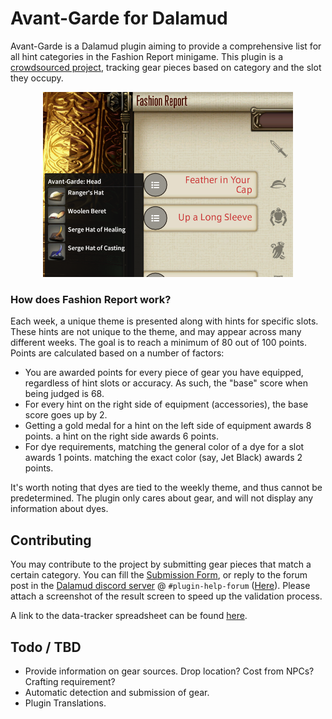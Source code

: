 # Avant-Garde for Dalamud

Avant-Garde is a Dalamud plugin aiming to provide a comprehensive list for all hint categories in the Fashion Report minigame.
This plugin is a [crowdsourced project](#contributing), tracking gear pieces based on category and the slot they occupy.

<p align="center">
    <img src="Images/image1.png" width="400">
</p>

### How does Fashion Report work?

Each week, a unique theme is presented along with hints for specific slots. These hints are not unique to the theme, and may appear across many different weeks. The goal is to reach a minimum of 80 out of 100 points. Points are calculated based on a number of factors:

-   You are awarded points for every piece of gear you have equipped, regardless of hint slots or accuracy. As such, the "base" score when being judged is 68.
-   For every hint on the right side of equipment (accessories), the base score goes up by 2.
-   Getting a gold medal for a hint on the left side of equipment awards 8 points. a hint on the right side awards 6 points.
-   For dye requirements, matching the general color of a dye for a slot awards 1 points. matching the exact color (say, Jet Black) awards 2 points.

It's worth noting that dyes are tied to the weekly theme, and thus cannot be predetermined. The plugin only cares about gear, and will not display any information about dyes.

## Contributing

You may contribute to the project by submitting gear pieces that match a certain category. You can fill the [Submission Form](https://forms.gle/hW9eFAvPm1ZkQFvG8), or reply to the forum post in the [Dalamud discord server](https://discord.gg/3NMcUV5) @ `#plugin-help-forum` ([Here](https://discord.com/channels/581875019861328007/1166794253553381456/1166794253553381456)). Please attach a screenshot of the result screen to speed up the validation process.

A link to the data-tracker spreadsheet can be found [here](https://docs.google.com/spreadsheets/d/1b9NwL-Ba4tS0ROSy1_4HPfi7QSMQWuhXKqFSSY9Ovp4/edit?usp=sharing).

## Todo / TBD

-   Provide information on gear sources. Drop location? Cost from NPCs? Crafting requirement?
-   Automatic detection and submission of gear.
-   Plugin Translations.
